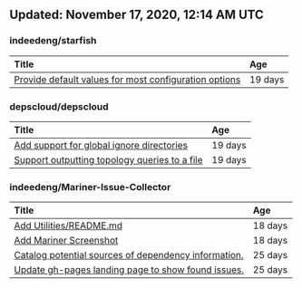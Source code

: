 ## Updated: November 17, 2020, 12:14 AM UTC


### indeedeng/starfish
|**Title**|**Age**|
|:----|:----|
|[Provide default values for most configuration options](https://github.com/indeedeng/starfish/issues/78)|19&nbsp;days|


### depscloud/depscloud
|**Title**|**Age**|
|:----|:----|
|[Add support for global ignore directories](https://github.com/depscloud/depscloud/issues/137)|19&nbsp;days|
|[Support outputting topology queries to a file](https://github.com/depscloud/depscloud/issues/135)|19&nbsp;days|


### indeedeng/Mariner-Issue-Collector
|**Title**|**Age**|
|:----|:----|
|[Add Utilities/README.md](https://github.com/indeedeng/Mariner-Issue-Collector/issues/30)|18&nbsp;days|
|[Add Mariner Screenshot](https://github.com/indeedeng/Mariner-Issue-Collector/issues/29)|18&nbsp;days|
|[Catalog potential sources of dependency information.](https://github.com/indeedeng/Mariner-Issue-Collector/issues/19)|25&nbsp;days|
|[Update gh-pages landing page to show found issues.](https://github.com/indeedeng/Mariner-Issue-Collector/issues/15)|25&nbsp;days|